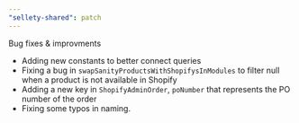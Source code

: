 ```yaml
---
"sellety-shared": patch
---
```


Bug fixes & improvments

- Adding new constants to better connect queries
- Fixing a bug in `swapSanityProductsWithShopifysInModules` to filter null when a product is not available in Shopify
- Adding a new key in `ShopifyAdminOrder`, `poNumber` that represents the PO number of the order
- Fixing some typos in naming.
